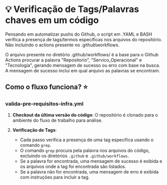# 💡 Verificação de Tags/Palavras chaves em um código

Pensando em automatizar pushs do Github, o script em .YAML e BASH verifica a presença de tags/termos específicas nos arquivos do repositório. Não incluíndo o actions presente no .github\workflows\.

O arquivo presente no diretório .github/workflows/ é a base para o Github Actions procurar a palavra "Repositorio", "Servico_Operacional" e "Tecnologia", gerando mensagem de sucesso ou erro com base na busca.  A mensagem de sucesso inclui em qual arquivo as palavras se encontram. 

## Como o fluxo funciona? ⭐

### valida-pre-requisitos-infra.yml

1. **Checkout da última versão do código**: O repositório é clonado para o ambiente do fluxo de trabalho para análise.

2. **Verificação de Tags**:
   - Cada passo verifica a presença de uma tag específica usando o comando `grep`.
   - O comando `grep` procura pela palavra nos arquivos do código, excluindo os diretórios `.github` e `.github/workflows`.
   - Se a palavra for encontrada, uma mensagem de sucesso é exibida e os arquivos onde a tag foi encontrada são listados.
   - Se a palavra não for encontrada, uma mensagem de erro é exibida com instruções para incluir a tag.
